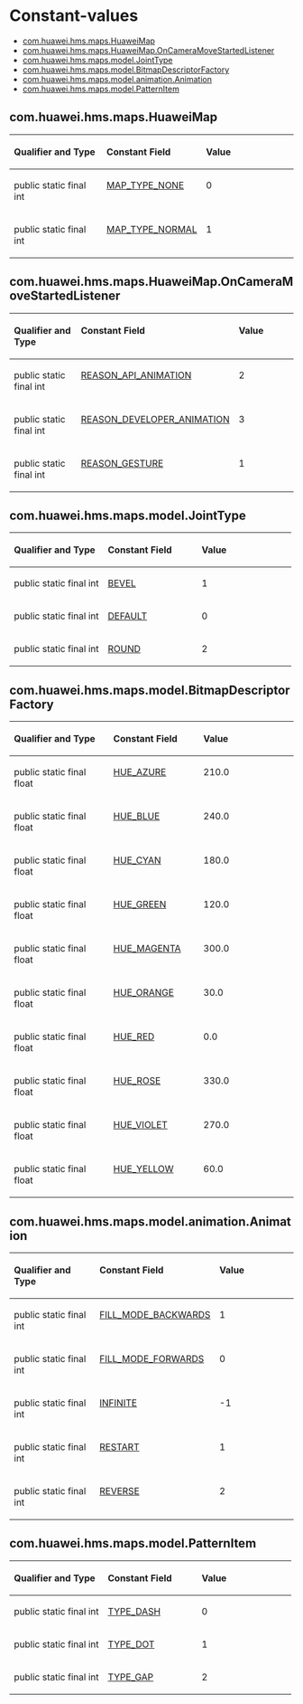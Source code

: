 # Constant-values<a name="EN-US_TOPIC_0000001099501110"></a>

-   [com.huawei.hms.maps.HuaweiMap](#section4943154465210)
-   [com.huawei.hms.maps.HuaweiMap.OnCameraMoveStartedListener](#section12896623165220)
-   [com.huawei.hms.maps.model.JointType](#section54539193202)
-   [com.huawei.hms.maps.model.BitmapDescriptorFactory](#section185601344164319)
-   [com.huawei.hms.maps.model.animation.Animation](#section152341354115215)
-   [com.huawei.hms.maps.model.PatternItem](#section15086570296)

## com.huawei.hms.maps.HuaweiMap<a name="section4943154465210"></a>

<a name="table149430443526"></a>
<table><thead align="left"><tr id="row194416440523"><th class="cellrowborder" valign="top" width="33.33333333333333%" id="mcps1.1.4.1.1"><p id="p20608423185816"><a name="p20608423185816"></a><a name="p20608423185816"></a>Qualifier and Type</p>
</th>
<th class="cellrowborder" valign="top" width="33.33333333333333%" id="mcps1.1.4.1.2"><p id="p19608112310582"><a name="p19608112310582"></a><a name="p19608112310582"></a>Constant Field</p>
</th>
<th class="cellrowborder" valign="top" width="33.33333333333333%" id="mcps1.1.4.1.3"><p id="p1360982355816"><a name="p1360982355816"></a><a name="p1360982355816"></a>Value</p>
</th>
</tr>
</thead>
<tbody><tr id="row294416444526"><td class="cellrowborder" valign="top" width="33.33333333333333%" headers="mcps1.1.4.1.1 "><p id="p49174226210"><a name="p49174226210"></a><a name="p49174226210"></a>public static final int</p>
</td>
<td class="cellrowborder" valign="top" width="33.33333333333333%" headers="mcps1.1.4.1.2 "><p id="p1346251620"><a name="p1346251620"></a><a name="p1346251620"></a><a href="huaweimap.md#section19250192319483">MAP_TYPE_NONE</a></p>
</td>
<td class="cellrowborder" valign="top" width="33.33333333333333%" headers="mcps1.1.4.1.3 "><p id="p1694416445522"><a name="p1694416445522"></a><a name="p1694416445522"></a>0</p>
</td>
</tr>
<tr id="row4944114414523"><td class="cellrowborder" valign="top" width="33.33333333333333%" headers="mcps1.1.4.1.1 "><p id="p3940122228"><a name="p3940122228"></a><a name="p3940122228"></a>public static final int</p>
</td>
<td class="cellrowborder" valign="top" width="33.33333333333333%" headers="mcps1.1.4.1.2 "><p id="p1419695915217"><a name="p1419695915217"></a><a name="p1419695915217"></a><a href="huaweimap.md#section1020623124910">MAP_TYPE_NORMAL</a></p>
</td>
<td class="cellrowborder" valign="top" width="33.33333333333333%" headers="mcps1.1.4.1.3 "><p id="p394534413528"><a name="p394534413528"></a><a name="p394534413528"></a>1</p>
</td>
</tr>
</tbody>
</table>

## com.huawei.hms.maps.HuaweiMap.OnCameraMoveStartedListener<a name="section12896623165220"></a>

<a name="table9486153719523"></a>
<table><thead align="left"><tr id="row18487037155215"><th class="cellrowborder" valign="top" width="33.33333333333333%" id="mcps1.1.4.1.1"><p id="p367211775814"><a name="p367211775814"></a><a name="p367211775814"></a>Qualifier and Type</p>
</th>
<th class="cellrowborder" valign="top" width="33.33333333333333%" id="mcps1.1.4.1.2"><p id="p7672111775810"><a name="p7672111775810"></a><a name="p7672111775810"></a>Constant Field</p>
</th>
<th class="cellrowborder" valign="top" width="33.33333333333333%" id="mcps1.1.4.1.3"><p id="p11672161718584"><a name="p11672161718584"></a><a name="p11672161718584"></a>Value</p>
</th>
</tr>
</thead>
<tbody><tr id="row2048893775216"><td class="cellrowborder" valign="top" width="33.33333333333333%" headers="mcps1.1.4.1.1 "><p id="p91103812585"><a name="p91103812585"></a><a name="p91103812585"></a>public static final int</p>
</td>
<td class="cellrowborder" valign="top" width="33.33333333333333%" headers="mcps1.1.4.1.2 "><p id="p1335742919474"><a name="p1335742919474"></a><a name="p1335742919474"></a><a href="oncameramovestartedlistener.md#section14921853122216">REASON_API_ANIMATION</a></p>
</td>
<td class="cellrowborder" valign="top" width="33.33333333333333%" headers="mcps1.1.4.1.3 "><p id="p154888378522"><a name="p154888378522"></a><a name="p154888378522"></a>2</p>
</td>
</tr>
<tr id="row640819329586"><td class="cellrowborder" valign="top" width="33.33333333333333%" headers="mcps1.1.4.1.1 "><p id="p1126173925810"><a name="p1126173925810"></a><a name="p1126173925810"></a>public static final int</p>
</td>
<td class="cellrowborder" valign="top" width="33.33333333333333%" headers="mcps1.1.4.1.2 "><p id="p14846193219474"><a name="p14846193219474"></a><a name="p14846193219474"></a><a href="oncameramovestartedlistener.md#section1531873214235">REASON_DEVELOPER_ANIMATION</a></p>
</td>
<td class="cellrowborder" valign="top" width="33.33333333333333%" headers="mcps1.1.4.1.3 "><p id="p940993225816"><a name="p940993225816"></a><a name="p940993225816"></a>3</p>
</td>
</tr>
<tr id="row27980136325"><td class="cellrowborder" valign="top" width="33.33333333333333%" headers="mcps1.1.4.1.1 "><p id="p18913376587"><a name="p18913376587"></a><a name="p18913376587"></a>public static final int</p>
</td>
<td class="cellrowborder" valign="top" width="33.33333333333333%" headers="mcps1.1.4.1.2 "><p id="p7468935194712"><a name="p7468935194712"></a><a name="p7468935194712"></a><a href="oncameramovestartedlistener.md#section198092040202118">REASON_GESTURE</a></p>
</td>
<td class="cellrowborder" valign="top" width="33.33333333333333%" headers="mcps1.1.4.1.3 "><p id="p2048833714524"><a name="p2048833714524"></a><a name="p2048833714524"></a>1</p>
</td>
</tr>
</tbody>
</table>

## com.huawei.hms.maps.model.JointType<a name="section54539193202"></a>

<a name="table2021820235152248"></a>
<table><thead align="left"><tr id="row1183513823152248"><th class="cellrowborder" valign="top" width="33.33333333333333%" id="mcps1.1.4.1.1"><p id="p770950204210"><a name="p770950204210"></a><a name="p770950204210"></a>Qualifier and Type</p>
</th>
<th class="cellrowborder" valign="top" width="33.33333333333333%" id="mcps1.1.4.1.2"><p id="p509757296152248"><a name="p509757296152248"></a><a name="p509757296152248"></a>Constant Field</p>
</th>
<th class="cellrowborder" valign="top" width="33.33333333333333%" id="mcps1.1.4.1.3"><p id="p380123686152248"><a name="p380123686152248"></a><a name="p380123686152248"></a>Value</p>
</th>
</tr>
</thead>
<tbody><tr id="row1997692457152248"><td class="cellrowborder" valign="top" width="33.33333333333333%" headers="mcps1.1.4.1.1 "><p id="p27193234519"><a name="p27193234519"></a><a name="p27193234519"></a>public static final int</p>
</td>
<td class="cellrowborder" valign="top" width="33.33333333333333%" headers="mcps1.1.4.1.2 "><p id="p1127963116415"><a name="p1127963116415"></a><a name="p1127963116415"></a><a href="jointtype.md#section1254213477129">BEVEL</a></p>
</td>
<td class="cellrowborder" valign="top" width="33.33333333333333%" headers="mcps1.1.4.1.3 "><p id="p535712963818"><a name="p535712963818"></a><a name="p535712963818"></a>1</p>
</td>
</tr>
<tr id="row18547205973810"><td class="cellrowborder" valign="top" width="33.33333333333333%" headers="mcps1.1.4.1.1 "><p id="p1433614353518"><a name="p1433614353518"></a><a name="p1433614353518"></a>public static final int</p>
</td>
<td class="cellrowborder" valign="top" width="33.33333333333333%" headers="mcps1.1.4.1.2 "><p id="p326833414414"><a name="p326833414414"></a><a name="p326833414414"></a><a href="jointtype.md#section103572813326">DEFAULT</a></p>
</td>
<td class="cellrowborder" valign="top" width="33.33333333333333%" headers="mcps1.1.4.1.3 "><p id="p10548195918380"><a name="p10548195918380"></a><a name="p10548195918380"></a>0</p>
</td>
</tr>
<tr id="row4863131143916"><td class="cellrowborder" valign="top" width="33.33333333333333%" headers="mcps1.1.4.1.1 "><p id="p158018411513"><a name="p158018411513"></a><a name="p158018411513"></a>public static final int</p>
</td>
<td class="cellrowborder" valign="top" width="33.33333333333333%" headers="mcps1.1.4.1.2 "><p id="p1122193811412"><a name="p1122193811412"></a><a name="p1122193811412"></a><a href="jointtype.md#section1990113933211">ROUND</a></p>
</td>
<td class="cellrowborder" valign="top" width="33.33333333333333%" headers="mcps1.1.4.1.3 "><p id="p286317113912"><a name="p286317113912"></a><a name="p286317113912"></a>2</p>
</td>
</tr>
</tbody>
</table>

## com.huawei.hms.maps.model.BitmapDescriptorFactory<a name="section185601344164319"></a>

<a name="table95601244194317"></a>
<table><thead align="left"><tr id="row95611144134313"><th class="cellrowborder" valign="top" width="34.99%" id="mcps1.1.4.1.1"><p id="p165611544104310"><a name="p165611544104310"></a><a name="p165611544104310"></a>Qualifier and Type</p>
</th>
<th class="cellrowborder" valign="top" width="31.680000000000003%" id="mcps1.1.4.1.2"><p id="p45611444194317"><a name="p45611444194317"></a><a name="p45611444194317"></a>Constant Field</p>
</th>
<th class="cellrowborder" valign="top" width="33.33%" id="mcps1.1.4.1.3"><p id="p105614441430"><a name="p105614441430"></a><a name="p105614441430"></a>Value</p>
</th>
</tr>
</thead>
<tbody><tr id="row10561134444315"><td class="cellrowborder" valign="top" width="34.99%" headers="mcps1.1.4.1.1 "><p id="p20561114414317"><a name="p20561114414317"></a><a name="p20561114414317"></a>public static final float</p>
</td>
<td class="cellrowborder" valign="top" width="31.680000000000003%" headers="mcps1.1.4.1.2 "><p id="p345814024511"><a name="p345814024511"></a><a name="p345814024511"></a><a href="bitmapdescriptorfactory.md#section198092040202118">HUE_AZURE</a></p>
</td>
<td class="cellrowborder" valign="top" width="33.33%" headers="mcps1.1.4.1.3 "><p id="p75621444144313"><a name="p75621444144313"></a><a name="p75621444144313"></a>210.0</p>
</td>
</tr>
<tr id="row1656274410432"><td class="cellrowborder" valign="top" width="34.99%" headers="mcps1.1.4.1.1 "><p id="p185171936184415"><a name="p185171936184415"></a><a name="p185171936184415"></a>public static final float</p>
</td>
<td class="cellrowborder" valign="top" width="31.680000000000003%" headers="mcps1.1.4.1.2 "><p id="p11331852144515"><a name="p11331852144515"></a><a name="p11331852144515"></a><a href="bitmapdescriptorfactory.md#section61791812163718">HUE_BLUE</a></p>
</td>
<td class="cellrowborder" valign="top" width="33.33%" headers="mcps1.1.4.1.3 "><p id="p192711959105116"><a name="p192711959105116"></a><a name="p192711959105116"></a>240.0</p>
</td>
</tr>
<tr id="row1923741434513"><td class="cellrowborder" valign="top" width="34.99%" headers="mcps1.1.4.1.1 "><p id="p164581245144519"><a name="p164581245144519"></a><a name="p164581245144519"></a>public static final float</p>
</td>
<td class="cellrowborder" valign="top" width="31.680000000000003%" headers="mcps1.1.4.1.2 "><p id="p123810145457"><a name="p123810145457"></a><a name="p123810145457"></a><a href="bitmapdescriptorfactory.md#section6702101633716">HUE_CYAN</a></p>
</td>
<td class="cellrowborder" valign="top" width="33.33%" headers="mcps1.1.4.1.3 "><p id="p1160619425215"><a name="p1160619425215"></a><a name="p1160619425215"></a>180.0</p>
</td>
</tr>
<tr id="row162732022174510"><td class="cellrowborder" valign="top" width="34.99%" headers="mcps1.1.4.1.1 "><p id="p1949494511452"><a name="p1949494511452"></a><a name="p1949494511452"></a>public static final float</p>
</td>
<td class="cellrowborder" valign="top" width="31.680000000000003%" headers="mcps1.1.4.1.2 "><p id="p132393717464"><a name="p132393717464"></a><a name="p132393717464"></a><a href="bitmapdescriptorfactory.md#section13469917203715">HUE_GREEN</a></p>
</td>
<td class="cellrowborder" valign="top" width="33.33%" headers="mcps1.1.4.1.3 "><p id="p42746224451"><a name="p42746224451"></a><a name="p42746224451"></a>120.0</p>
</td>
</tr>
<tr id="row1677492894518"><td class="cellrowborder" valign="top" width="34.99%" headers="mcps1.1.4.1.1 "><p id="p14521144554519"><a name="p14521144554519"></a><a name="p14521144554519"></a>public static final float</p>
</td>
<td class="cellrowborder" valign="top" width="31.680000000000003%" headers="mcps1.1.4.1.2 "><p id="p1155841334614"><a name="p1155841334614"></a><a name="p1155841334614"></a><a href="bitmapdescriptorfactory.md#section6304318143719">HUE_MAGENTA</a></p>
</td>
<td class="cellrowborder" valign="top" width="33.33%" headers="mcps1.1.4.1.3 "><p id="p277532884520"><a name="p277532884520"></a><a name="p277532884520"></a>300.0</p>
</td>
</tr>
<tr id="row1580423020454"><td class="cellrowborder" valign="top" width="34.99%" headers="mcps1.1.4.1.1 "><p id="p1352710456458"><a name="p1352710456458"></a><a name="p1352710456458"></a>public static final float</p>
</td>
<td class="cellrowborder" valign="top" width="31.680000000000003%" headers="mcps1.1.4.1.2 "><p id="p280543013459"><a name="p280543013459"></a><a name="p280543013459"></a><a href="bitmapdescriptorfactory.md#section123055192378">HUE_ORANGE</a></p>
</td>
<td class="cellrowborder" valign="top" width="33.33%" headers="mcps1.1.4.1.3 "><p id="p2080583064516"><a name="p2080583064516"></a><a name="p2080583064516"></a>30.0</p>
</td>
</tr>
<tr id="row1990812261451"><td class="cellrowborder" valign="top" width="34.99%" headers="mcps1.1.4.1.1 "><p id="p1353384584511"><a name="p1353384584511"></a><a name="p1353384584511"></a>public static final float</p>
</td>
<td class="cellrowborder" valign="top" width="31.680000000000003%" headers="mcps1.1.4.1.2 "><p id="p12876182774613"><a name="p12876182774613"></a><a name="p12876182774613"></a><a href="bitmapdescriptorfactory.md#section41171120193718">HUE_RED</a></p>
</td>
<td class="cellrowborder" valign="top" width="33.33%" headers="mcps1.1.4.1.3 "><p id="p19909926184510"><a name="p19909926184510"></a><a name="p19909926184510"></a>0.0</p>
</td>
</tr>
<tr id="row1768519248455"><td class="cellrowborder" valign="top" width="34.99%" headers="mcps1.1.4.1.1 "><p id="p9539134519451"><a name="p9539134519451"></a><a name="p9539134519451"></a>public static final float</p>
</td>
<td class="cellrowborder" valign="top" width="31.680000000000003%" headers="mcps1.1.4.1.2 "><p id="p1967873220465"><a name="p1967873220465"></a><a name="p1967873220465"></a><a href="bitmapdescriptorfactory.md#section3946102023711">HUE_ROSE</a></p>
</td>
<td class="cellrowborder" valign="top" width="33.33%" headers="mcps1.1.4.1.3 "><p id="p1268516244451"><a name="p1268516244451"></a><a name="p1268516244451"></a>330.0</p>
</td>
</tr>
<tr id="row27761019114518"><td class="cellrowborder" valign="top" width="34.99%" headers="mcps1.1.4.1.1 "><p id="p1554604574518"><a name="p1554604574518"></a><a name="p1554604574518"></a>public static final float</p>
</td>
<td class="cellrowborder" valign="top" width="31.680000000000003%" headers="mcps1.1.4.1.2 "><p id="p1790133714617"><a name="p1790133714617"></a><a name="p1790133714617"></a><a href="bitmapdescriptorfactory.md#section98344219370">HUE_VIOLET</a></p>
</td>
<td class="cellrowborder" valign="top" width="33.33%" headers="mcps1.1.4.1.3 "><p id="p11777119194518"><a name="p11777119194518"></a><a name="p11777119194518"></a>270.0</p>
</td>
</tr>
<tr id="row144841037114513"><td class="cellrowborder" valign="top" width="34.99%" headers="mcps1.1.4.1.1 "><p id="p0553184517451"><a name="p0553184517451"></a><a name="p0553184517451"></a>public static final float</p>
</td>
<td class="cellrowborder" valign="top" width="31.680000000000003%" headers="mcps1.1.4.1.2 "><p id="p121631344174618"><a name="p121631344174618"></a><a name="p121631344174618"></a><a href="bitmapdescriptorfactory.md#section37551522143720">HUE_YELLOW</a></p>
</td>
<td class="cellrowborder" valign="top" width="33.33%" headers="mcps1.1.4.1.3 "><p id="p3485183717459"><a name="p3485183717459"></a><a name="p3485183717459"></a>60.0</p>
</td>
</tr>
</tbody>
</table>

## com.huawei.hms.maps.model.animation.Animation<a name="section152341354115215"></a>

<a name="table15253203395311"></a>
<table><thead align="left"><tr id="row7253333175313"><th class="cellrowborder" valign="top" width="34.99%" id="mcps1.1.4.1.1"><p id="p12531433175312"><a name="p12531433175312"></a><a name="p12531433175312"></a>Qualifier and Type</p>
</th>
<th class="cellrowborder" valign="top" width="31.680000000000003%" id="mcps1.1.4.1.2"><p id="p17253103313532"><a name="p17253103313532"></a><a name="p17253103313532"></a>Constant Field</p>
</th>
<th class="cellrowborder" valign="top" width="33.33%" id="mcps1.1.4.1.3"><p id="p725310332531"><a name="p725310332531"></a><a name="p725310332531"></a>Value</p>
</th>
</tr>
</thead>
<tbody><tr id="row925314336532"><td class="cellrowborder" valign="top" width="34.99%" headers="mcps1.1.4.1.1 "><p id="p5999145445315"><a name="p5999145445315"></a><a name="p5999145445315"></a>public static final int</p>
</td>
<td class="cellrowborder" valign="top" width="31.680000000000003%" headers="mcps1.1.4.1.2 "><p id="p53826412545"><a name="p53826412545"></a><a name="p53826412545"></a><a href="animation.md#section7850163275012">FILL_MODE_BACKWARDS</a></p>
</td>
<td class="cellrowborder" valign="top" width="33.33%" headers="mcps1.1.4.1.3 "><p id="p1189973115416"><a name="p1189973115416"></a><a name="p1189973115416"></a>1</p>
</td>
</tr>
<tr id="row172531733185316"><td class="cellrowborder" valign="top" width="34.99%" headers="mcps1.1.4.1.1 "><p id="p1126145914533"><a name="p1126145914533"></a><a name="p1126145914533"></a>public static final int</p>
</td>
<td class="cellrowborder" valign="top" width="31.680000000000003%" headers="mcps1.1.4.1.2 "><p id="p264113813549"><a name="p264113813549"></a><a name="p264113813549"></a><a href="animation.md#section14921853122216">FILL_MODE_FORWARDS</a></p>
</td>
<td class="cellrowborder" valign="top" width="33.33%" headers="mcps1.1.4.1.3 "><p id="p389893155414"><a name="p389893155414"></a><a name="p389893155414"></a>0</p>
</td>
</tr>
<tr id="row525373375318"><td class="cellrowborder" valign="top" width="34.99%" headers="mcps1.1.4.1.1 "><p id="p1513085919534"><a name="p1513085919534"></a><a name="p1513085919534"></a>public static final int</p>
</td>
<td class="cellrowborder" valign="top" width="31.680000000000003%" headers="mcps1.1.4.1.2 "><p id="p1878011305414"><a name="p1878011305414"></a><a name="p1878011305414"></a><a href="animation.md#section1568118167524">INFINITE</a></p>
</td>
<td class="cellrowborder" valign="top" width="33.33%" headers="mcps1.1.4.1.3 "><p id="p3897113117542"><a name="p3897113117542"></a><a name="p3897113117542"></a>-1</p>
</td>
</tr>
<tr id="row1625410337538"><td class="cellrowborder" valign="top" width="34.99%" headers="mcps1.1.4.1.1 "><p id="p19136105920537"><a name="p19136105920537"></a><a name="p19136105920537"></a>public static final int</p>
</td>
<td class="cellrowborder" valign="top" width="31.680000000000003%" headers="mcps1.1.4.1.2 "><p id="p11768419135414"><a name="p11768419135414"></a><a name="p11768419135414"></a><a href="animation.md#section115903104535">RESTART</a></p>
</td>
<td class="cellrowborder" valign="top" width="33.33%" headers="mcps1.1.4.1.3 "><p id="p989623175410"><a name="p989623175410"></a><a name="p989623175410"></a>1</p>
</td>
</tr>
<tr id="row825443395310"><td class="cellrowborder" valign="top" width="34.99%" headers="mcps1.1.4.1.1 "><p id="p8142459205319"><a name="p8142459205319"></a><a name="p8142459205319"></a>public static final int</p>
</td>
<td class="cellrowborder" valign="top" width="31.680000000000003%" headers="mcps1.1.4.1.2 "><p id="p625493310531"><a name="p625493310531"></a><a name="p625493310531"></a><a href="animation.md#section1079711311546">REVERSE</a></p>
</td>
<td class="cellrowborder" valign="top" width="33.33%" headers="mcps1.1.4.1.3 "><p id="p20895103125420"><a name="p20895103125420"></a><a name="p20895103125420"></a>2</p>
</td>
</tr>
</tbody>
</table>

## com.huawei.hms.maps.model.PatternItem<a name="section15086570296"></a>

<a name="table35081657112915"></a>
<table><thead align="left"><tr id="row1550811577295"><th class="cellrowborder" valign="top" width="33.33333333333333%" id="mcps1.1.4.1.1"><p id="p175081957152912"><a name="p175081957152912"></a><a name="p175081957152912"></a>Qualifier and Type</p>
</th>
<th class="cellrowborder" valign="top" width="33.33333333333333%" id="mcps1.1.4.1.2"><p id="p19509115710293"><a name="p19509115710293"></a><a name="p19509115710293"></a>Constant Field</p>
</th>
<th class="cellrowborder" valign="top" width="33.33333333333333%" id="mcps1.1.4.1.3"><p id="p165091057102919"><a name="p165091057102919"></a><a name="p165091057102919"></a>Value</p>
</th>
</tr>
</thead>
<tbody><tr id="row2050985713295"><td class="cellrowborder" valign="top" width="33.33333333333333%" headers="mcps1.1.4.1.1 "><p id="p105091457132915"><a name="p105091457132915"></a><a name="p105091457132915"></a>public static final int</p>
</td>
<td class="cellrowborder" valign="top" width="33.33333333333333%" headers="mcps1.1.4.1.2 "><p id="p14509257182912"><a name="p14509257182912"></a><a name="p14509257182912"></a><a href="patternitem.md#section1254213477129">TYPE_DASH</a></p>
</td>
<td class="cellrowborder" valign="top" width="33.33333333333333%" headers="mcps1.1.4.1.3 "><p id="p25091557192910"><a name="p25091557192910"></a><a name="p25091557192910"></a>0</p>
</td>
</tr>
<tr id="row19509457152914"><td class="cellrowborder" valign="top" width="33.33333333333333%" headers="mcps1.1.4.1.1 "><p id="p14509195772911"><a name="p14509195772911"></a><a name="p14509195772911"></a>public static final int</p>
</td>
<td class="cellrowborder" valign="top" width="33.33333333333333%" headers="mcps1.1.4.1.2 "><p id="p050914575299"><a name="p050914575299"></a><a name="p050914575299"></a><a href="patternitem.md#section16201111621918">TYPE_DOT</a></p>
</td>
<td class="cellrowborder" valign="top" width="33.33333333333333%" headers="mcps1.1.4.1.3 "><p id="p45099571295"><a name="p45099571295"></a><a name="p45099571295"></a>1</p>
</td>
</tr>
<tr id="row450913578290"><td class="cellrowborder" valign="top" width="33.33333333333333%" headers="mcps1.1.4.1.1 "><p id="p115091057192919"><a name="p115091057192919"></a><a name="p115091057192919"></a>public static final int</p>
</td>
<td class="cellrowborder" valign="top" width="33.33333333333333%" headers="mcps1.1.4.1.2 "><p id="p165091557172912"><a name="p165091557172912"></a><a name="p165091557172912"></a><a href="patternitem.md#section1510615185190">TYPE_GAP</a></p>
</td>
<td class="cellrowborder" valign="top" width="33.33333333333333%" headers="mcps1.1.4.1.3 "><p id="p2050935722918"><a name="p2050935722918"></a><a name="p2050935722918"></a>2</p>
</td>
</tr>
</tbody>
</table>


